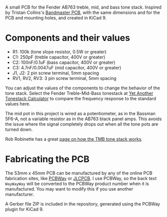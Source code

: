 A small PCB for the Fender AB763 treble, mid, and bass tone stack. Inspired by Tristan Collins's [Bandmaster PCB](https://github.com/tristancollins/Guitar-ToneBandmaster), with the same dimensions and for the PCB and mounting holes, and created in KiCad 9.

# Components and their values

* R1: 100k (tone slope resistor, 0.5W or greater)
* C1: 250pF (treble capacitor, 400V or greater)
* C2: 100nF/0.1uF (bass capacitor, 400V or greater)
* C3: 4.7nF/0.0047uF (mid capacitor, 400V or greater)
* J1, J2: 2 pin screw terminal, 5mm spacing
* RV1, RV2, RV3: 3 pin screw terminal, 5mm spacing

You can adjust the values of the components to change the behavior of the tone stack. Select the Fender Treble-Mid-Bass tonestack at [Yet Another Tonestack Calculator](https://tonestack.yuriturov.com) to compare the frequency response to the standard values here.

The mid pot in this project is wired as a potentiometer, as in the Bassman 5F6-A, not a variable resistor as in the AB763 black panel amps. This avoids the issue where the signal completely drops out when all the tone pots are turned down.

Rob Robinette has a great [page on how the TMB tone stack works](https://robrobinette.com/How_The_TMB_Tone_Stack_Works.htm).

# Fabricating the PCB

The 53mm x 45mm PCB can be manufactured by any of the online PCB fabrication sites, like [PCBWay](https://pcbway.com) or [JLCPCB](https://jlcpcb.com/). I use PCBWay, so the back text `WayWayWay` will be converted to the PCBWay product number when it is manufactured. You may want to modify this if you use another manufacturer.

A Gerber file ZIP is included in the repository, generated using the PCBWay plugin for KiCad 9.
